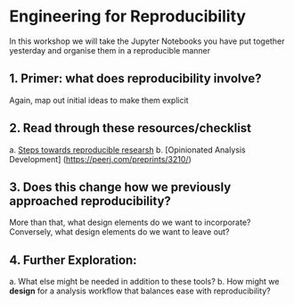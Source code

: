 # Engineering for Reproducibility

In this workshop we will take the Jupyter Notebooks you have put together yesterday and organise them in a reproducible manner

## 1. Primer: what does reproducibility involve? 

Again, map out initial ideas to make them explicit

## 2. Read through these resources/checklist

a. [Steps towards reproducible researsh](http://kbroman.org/steps2rr/)
b. [Opinionated Analysis Development] (https://peerj.com/preprints/3210/)

## 3. Does this change how we previously approached reproducibility?

More than that, what design elements do we want to incorporate? Conversely, what design elements do we want to leave out?

## 4. Further Exploration: 

a. What else might be needed in addition to these tools?
b. How might we **design** for a analysis workflow that balances ease with reproducibility? 
